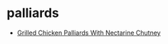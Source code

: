 # palliards

 * [Grilled Chicken Palliards With Nectarine Chutney](../../index/g/grilled-chicken-palliards-with-nectarine-chutney-105216.json)
